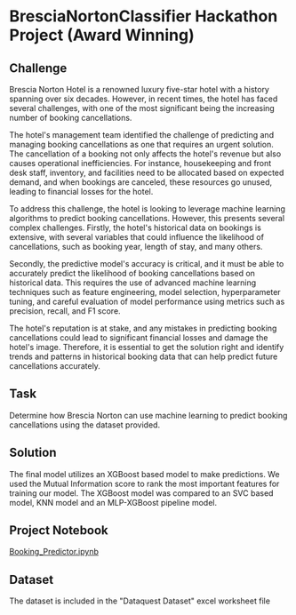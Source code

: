 # BresciaNortonClassifier Hackathon Project (Award Winning)
## Challenge
Brescia Norton Hotel is a renowned luxury five-star hotel with a history spanning over six decades. However, in recent times, the hotel has faced several challenges, with one of the most significant being the increasing number of booking cancellations. 

The hotel's management team identified the challenge of predicting and managing booking cancellations as one that requires an urgent solution. The cancellation of a booking not only affects the hotel's revenue but also causes operational inefficiencies. For instance, housekeeping and front desk staff, inventory, and facilities need to be allocated based on expected demand, and when bookings are canceled, these resources go unused, leading to financial losses for the hotel.

To address this challenge, the hotel is looking to leverage machine learning algorithms to predict booking cancellations. However, this presents several complex challenges. Firstly, the hotel's historical data on bookings is extensive, with several variables that could influence the likelihood of cancellations, such as booking year, length of stay, and many others.

Secondly, the predictive model's accuracy is critical, and it must be able to accurately predict the likelihood of booking cancellations based on historical data. This requires the use of advanced machine learning techniques such as feature engineering, model selection, hyperparameter tuning, and careful evaluation of model performance using metrics such as precision, recall, and F1 score.

The hotel's reputation is at stake, and any mistakes in predicting booking cancellations could lead to significant financial losses and damage the hotel's image. Therefore, it is essential to get the solution right and identify trends and patterns in historical booking data that can help predict future cancellations accurately.

## Task
Determine how Brescia Norton can use machine learning to predict booking cancellations using the dataset provided.

## Solution
The final model utilizes an XGBoost based model to make predictions. We used the Mutual Information score to rank the most important features for training our model. The XGBoost model was compared to an SVC based model, KNN model and an MLP-XGBoost pipeline model.

## Project Notebook
[Booking_Predictor.ipynb](https://github.com/dkadiry/BresciaNortonClassifier/blob/main/Booking_Predictor.ipynb)

## Dataset
The dataset is included in the "Dataquest Dataset" excel worksheet file
